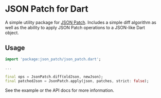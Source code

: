# JSON Patch for Dart

A simple utility package for [JSON Patch](https://tools.ietf.org/html/rfc6902). Includes a simple diff algorithm as well as
the ability to apply JSON Patch operations to a JSON-like Dart object.

## Usage

```dart
import 'package:json_patch/json_patch.dart';

...

final ops = JsonPatch.diff(oldJson, newJson);
final patchedJson = JsonPatch.apply(json, patches, strict: false);
```

See the example or the API docs for more information.